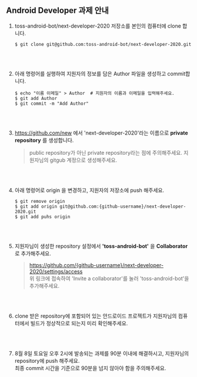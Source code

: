 ## Android Developer 과제 안내
1. toss-android-bot/next-developer-2020 저장소를 본인의 컴퓨터에 clone 합니다.
    ```
    $ git clone git@github.com:toss-android-bot/next-developer-2020.git
    ```

<br><br>

2. 아래 명령어를 실행하여 지원자의 정보를 담은 Author 파일을 생성하고 commit합니다.
    ```
    $ echo "이름 이메일" > Author  # 지원자의 이름과 이메일을 입력해주세요.
    $ git add Author
    $ git commit -m "Add Author"
    ```

<br><br>

3. https://github.com/new 에서 'next-developer-2020'라는 이름으로 **private repository** 를 생성합니다.
    > public repository가 아닌 private repository라는 점에 주의해주세요.
    > 지원자님의 gitgub 계정으로 생성해주세요.

<br><br>

4. 아래 명령어로 origin 을 변경하고, 지원자의 저장소에 push 해주세요.
    ```
    $ git remove origin
    $ git add origin git@github.com:{github-username}/next-developer-2020.git
    $ git add puhs origin
    ```

<br><br>

5. 지원자님이 생성한 repository 설정에서 **'toss-android-bot'** 을 **Collaborator**로 추가해주세요.
    > https://github.com/{github-username}/next-developer-2020/settings/access<br>
    > 위 링크에 접속하여 'Invite a collaborator'를 눌러 'toss-android-bot'을 추가해주세요.

<br><br>
 
6. clone 받은 repository에 포함되어 있는 안드로이드 프로젝트가 지원자님의 컴퓨터에서 빌드가 정상적으로 되는지 미리 확인해주세요.

<br><br>

7. 8월 8일 토요일 오후 2시에 발송되는 과제를 90분 이내에 해결하시고, 지원자님의 repository에 push 해주세요.<br>
    최종 commit 시간을 기준으로 90분을 넘지 않아야 함을 주의해주세요.
